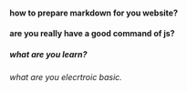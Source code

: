 ####  how to prepare markdown for you website?
#### are you really have a good command of js?
#####  what are you learn?
######  what are you elecrtroic basic.

